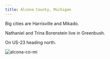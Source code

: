 ```yaml
---
title: Alcona County, Michigan
---
```

Big cities are Harrisville and Mikado.

Nathaniel and Trina Borenstein live in Greenbush.

On US-23 heading north.

![alcona-co-mi](https://www.mygenealogyhound.com/maps/Michigan-County-Maps/MI-Alcona-County-Michigan-1911-Map-Rand-McNally.jpg)
